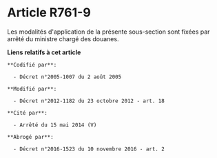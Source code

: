 # Article R761-9

Les modalités d'application de la présente sous-section sont fixées par arrêté du ministre chargé des douanes.

**Liens relatifs à cet article**

	**Codifié par**:

	  - Décret n°2005-1007 du 2 août 2005

	**Modifié par**:

	  - Décret n°2012-1182 du 23 octobre 2012 - art. 18

	**Cité par**:

	  - Arrêté du 15 mai 2014 (V)

	**Abrogé par**:

	  - Décret n°2016-1523 du 10 novembre 2016 - art. 2
